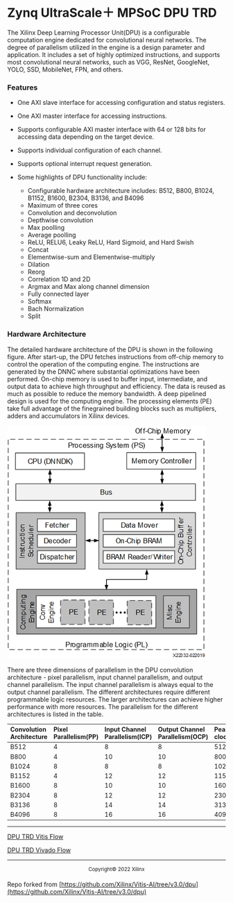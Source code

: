 # Zynq UltraScale＋ MPSoC DPU TRD

The Xilinx Deep Learning Processor Unit(DPU) is a configurable computation engine dedicated for convolutional neural networks. The degree of parallelism utilized in the engine is a design parameter and application. It includes a set of highly optimized instructions, and supports most convolutional neural networks, such as VGG, ResNet, GoogleNet, YOLO, SSD, MobileNet, FPN, and others.

### Features

- One AXI slave interface for accessing configuration and status registers.

- One AXI master interface for accessing instructions.

- Supports configurable AXI master interface with 64 or 128 bits for accessing data depending on the target device.

- Supports individual configuration of each channel.

- Supports optional interrupt request generation.

- Some highlights of DPU functionality include:
	- Configurable hardware architecture includes: B512, B800, B1024, B1152, B1600, B2304, B3136, and B4096
	- Maximum of three cores
	- Convolution and deconvolution
	- Depthwise convolution
	- Max poolling
	- Average poolling
	- ReLU, RELU6, Leaky ReLU, Hard Sigmoid, and Hard Swish
	- Concat
	- Elementwise-sum and Elementwise-multiply
	- Dilation
	- Reorg
	- Correlation 1D and 2D
	- Argmax and Max along channel dimension
	- Fully connected layer
	- Softmax
	- Bach Normalization
	- Split

### Hardware Architecture

The detailed hardware architecture of the DPU is shown in the following figure. After start-up, the DPU fetches instructions from off-chip memory to control the operation of the computing engine. The instructions are generated by the DNNC where substantial optimizations have been performed. On-chip memory is used to buffer input, intermediate, and output data to achieve high throughput and efficiency. The data is reused as much as possible to reduce the memory bandwidth. A deep pipelined design is used for the computing engine. The processing elements (PE) take full advantage of the finegrained building blocks such as multipliers, adders and accumulators in Xilinx devices.

![DPU Hardware Architecture](./prj/Vitis/doc/dpu_hardware_arch.png)


There are three dimensions of parallelism in the DPU convolution architecture - pixel parallelism, input channel parallelism, and output channel parallelism. The input channel parallelism is always equal to the output channel parallelism. The different architectures require different programmable logic resources. The larger architectures can achieve higher performance with more resources. The parallelism for the different architectures is listed in the table.

|Convolution Architecture|Pixel Parallelism(PP)|Input Channel Parallelism(ICP)|Output Channel Parallelism(OCP)|Peak(operations/per clock)|
|:---|:---|:---|:---|:---|
|B512|4|8|8|512|
|B800|4|10|10|800|
|B1024|8|8|8|1024|
|B1152|4|12|12|1152|
|B1600|8|10|10|1600|
|B2304|8|12|12|2304|
|B3136|8|14|14|3136|
|B4096|8|16|16|4096|


****

[DPU TRD Vitis Flow ](./prj/Vitis/README.md)

[DPU TRD Vivado Flow](./prj/Vivado/README.md)

****


<p align="center"><sup>Copyright&copy; 2022 Xilinx</sup></p>

Repo forked from [https://github.com/Xilinx/Vitis-AI/tree/v3.0/dpu](https://github.com/Xilinx/Vitis-AI/tree/v3.0/dpu)